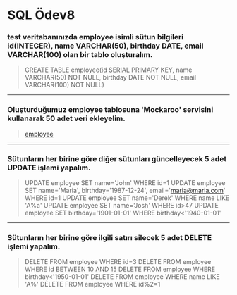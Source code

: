 # SQL Ödev8

### test veritabanınızda employee isimli sütun bilgileri id(INTEGER), name VARCHAR(50), birthday DATE, email VARCHAR(100) olan bir tablo oluşturalım.

> CREATE TABLE employee(id SERIAL PRIMARY KEY, name VARCHAR(50) NOT NULL, birthday DATE NOT NULL, email VARCHAR(100) NOT NULL)

---

### Oluşturduğumuz employee tablosuna 'Mockaroo' servisini kullanarak 50 adet veri ekleyelim.

> [employee](https://github.com/Yemrekayaa/Kodluyoruz/tree/main/SQL/sql-8/employee.sql)

---

### Sütunların her birine göre diğer sütunları güncelleyecek 5 adet UPDATE işlemi yapalım.

> UPDATE employee SET name='John' WHERE id=1
> UPDATE employee SET name='Maria', birthday='1987-12-24', email='maria@maria.com' WHERE id=1 
> UPDATE employee SET name='Derek' WHERE name LIKE 'A%a' 
> UPDATE employee SET name='Josh' WHERE id>47
> UPDATE employee SET birthday='1901-01-01' WHERE birthday<'1940-01-01'

---

### Sütunların her birine göre ilgili satırı silecek 5 adet DELETE işlemi yapalım.

> DELETE FROM employee WHERE id=3 
> DELETE FROM employee WHERE id BETWEEN 10 AND 15 
> DELETE FROM employee WHERE birthday<'1950-01-01' 
> DELETE FROM employee WHERE name LIKE 'A%' 
> DELETE FROM employee WHERE id%2=1 